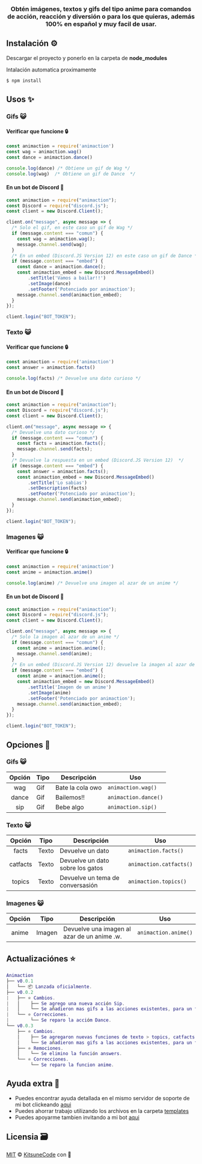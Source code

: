 <h3 align="center"><strong>Obtén imágenes, textos y gifs del tipo anime para comandos de acción, reacción y diversión o para los que quieras, además 100% en español y muy facil de usar.</strong></h3>

## Instalación ⚙

Descargar el proyecto y ponerlo en la carpeta de **node_modules**

Intalación automatica proximamente
```bash
$ npm install 
```

## Usos ✨
### Gifs 😺
#### Verificar que funcione 🔒
```javascript
const animaction = require('animaction')
const wag = animaction.wag()
const dance = animaction.dance()

console.log(dance) /* Obtiene un gif de Wag */
console.log(wag)  /* Obtiene un gif de Dance  */
```

#### En un bot de Discord 🤖
```javascript
const animaction = require("animaction");
const Discord = require("discord.js");
const client = new Discord.Client();

client.on("message", async message => {
  /* Solo el gif, en este caso un gif de Wag */
  if (message.content === "comun") {
    const wag = animaction.wag();
    message.channel.send(wag);
  }
  /* En un embed (Discord.JS Version 12) en este caso un gif de Dance */
  if (message.content === "embed") {
    const dance = animaction.dance();
    const animaction_embed = new Discord.MessageEmbed()
        .setTitle('Vamos a bailar!!')
        .setImage(dance)
        .setFooter('Potenciado por animaction');
    message.channel.send(animaction_embed);
  }
});

client.login("BOT_TOKEN");
```
### Texto 😺
#### Verificar que funcione 🔒
```javascript
const animaction = require('animaction')
const answer = animaction.facts()

console.log(facts) /* Devuelve una dato curioso */
```

#### En un bot de Discord 🤖
```javascript
const animaction = require("animaction");
const Discord = require("discord.js");
const client = new Discord.Client();

client.on("message", async message => {
  /* Devuelve una dato curioso */
  if (message.content === "comun") {
    const facts = animaction.facts();
    message.channel.send(facts);
  }
  /* Devuelve la respuesta en un embed (Discord.JS Version 12)  */
  if (message.content === "embed") {
    const answer = animaction.facts();
    const animaction_embed = new Discord.MessageEmbed()
        .setTitle('Lo sabias')
        .setDescription(facts)
        .setFooter('Potenciado por animaction');
    message.channel.send(animaction_embed);
  }
});

client.login("BOT_TOKEN");
```
### Imagenes 😺
#### Verificar que funcione 🔒
```javascript
const animaction = require('animaction')
const anime = animaction.anime()

console.log(anime) /* Devuelve una imagen al azar de un anime */
```

#### En un bot de Discord 🤖
```javascript
const animaction = require("animaction");
const Discord = require("discord.js");
const client = new Discord.Client();

client.on("message", async message => {
  /* Solo la imagen al azar de un anime */
  if (message.content === "comun") {
    const anime = animaction.anime();
    message.channel.send(anime);
  }
  /* En un embed (Discord.JS Version 12) devuelve la imagen al azar de un anime */
  if (message.content === "embed") {
    const anime = animaction.anime();
    const animaction_embed = new Discord.MessageEmbed()
        .setTitle('Imagen de un anime')
        .setImage(anime)
        .setFooter('Potenciado por animaction');
    message.channel.send(animaction_embed);
  }
});

client.login("BOT_TOKEN");
```

## Opciones 🧰
### Gifs 😺
**Opción** | **Tipo** | **Descripción** | **Uso**
:---: | --- | --- | ---
wag | Gif | Bate la cola owo | `animaction.wag()`
dance | Gif | Bailemos!! | `animaction.dance()`
sip | Gif | Bebe algo | `animaction.sip()`
### Texto 😺
**Opción** | **Tipo** | **Descripción** | **Uso**
:---: | --- | --- | ---
facts | Texto | Devuelve un dato | `animaction.facts()`
catfacts | Texto | Devuelve un dato sobre los gatos | `animaction.catfacts()`
topics | Texto | Devuelve un tema de conversasión | `animaction.topics()`
### Imagenes 😺
**Opción** | **Tipo** | **Descripción** | **Uso**
:---: | --- | --- | ---
anime | Imagen | Devuelve una imagen al azar de un anime .w. | `animaction.anime()`

## Actualizaciónes ⭐

```lua
Animaction
├── v0.0.1
│   └── 📦 Lanzada oficialmente.
├── v0.0.2
|   ├── ⭐ Cambios.
|   │    ├── Se agrego una nueva acción Sip.
|   │    └── Se añadieron mas gifs a las acciones existentes, para un total de 20 x acción.
|   └── ⭐ Correcciones.
|        └── Se reparo la accióm Dance.
└── v0.0.3     
    ├── ⭐ Cambios.
    │    ├── Se agregaron nuevas funciones de texto > topics, catfacts y facts.
    │    └── Se añadieron mas gifs a las acciones existentes, para un total de 25 x acción.
    ├── ⭐ Remociones.
    │    └── Se elimino la función answers.
    └── ⭐ Correcciones.
         └── Se reparo la funcion anime.
```


## Ayuda extra 🎫
- Puedes encontrar ayuda detallada en el mismo servidor de soporte de mi bot clickeando [aqui](https://discord.gg/QR6xQbTNab)
- Puedes ahorrar trabajo utilizando los archivos en la carpeta [templates](https://github.com/KitsuneCode/animaction/tree/main/templates)
- Puedes apoyarme tambien invitando a mi bot [aqui](https://discord.com/oauth2/authorize?client_id=831865259357896755&permissions=8&scope=bot)

## Licensia 🗃
[MIT](https://github.com/KitsuneCode/animaction/blob/main/LICENSE) © [KitsuneCode](https://kitsunecode.glitch.me) con 🧡
